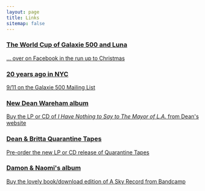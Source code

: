 ```yaml
---
layout: page
title: Links
sitemap: false
---
```

<div class="list-group">
  <a href="https://www.facebook.com/groups/avotefullofwishes" class="list-group-item list-group-item-info">
    <h3 class="list-group-item-heading">The World Cup of Galaxie 500 and Luna</h3>
    <p class="list-group-item-text">... over on Facebook in the run up to Christmas</p>
  </a>
</div>
<div class="list-group">
  <a href="https://www.fullofwishes.co.uk/2021/09/11/20-years-ago-in-new-york-city/" class="list-group-item list-group-item-info">
    <h3 class="list-group-item-heading">20 years ago in NYC</h3>
    <p class="list-group-item-text">9/11 on the Galaxie 500 Mailing List</p>
  </a>
</div>
<div class="list-group">
  <a href="https://deanwareham.com/shop" class="list-group-item list-group-item-info">
    <h3 class="list-group-item-heading">New Dean Wareham album</h3>
    <p class="list-group-item-text">Buy the LP or CD of <i>I Have Nothing to Say to The Mayor of L.A.</i> from Dean's website</p>
  </a>
</div>

<div class="list-group">
  <a href="https://deanwareham.com/shop" class="list-group-item list-group-item-info">
    <h3 class="list-group-item-heading">Dean & Britta Quarantine Tapes</h3>
    <p class="list-group-item-text">Pre-order the new LP or CD release of Quarantine Tapes</p>
  </a>
</div>

<div class="list-group">
  <a href="https://damonandnaomi.bandcamp.com/merch" class="list-group-item list-group-item-info">
    <h3 class="list-group-item-heading">Damon & Naomi's  album</h3>
    <p class="list-group-item-text">Buy the lovely book/download edition of A Sky Record from Bandcamp</p>
  </a>
</div>

